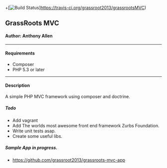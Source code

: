 +[![Build Status](https://travis-ci.org/grassroot2013/grassrootsMVC.svg?branch=master)]https://travis-ci.org/grassroot2013/grassrootsMVC)
## GrassRoots MVC

#### Author: Anthony Allen
---
#### Requirements

* Composer
* PHP 5.3 or later

---
#### Description

A simple PHP MVC framework using composer and doctrine.

##### Todo
* Add vagrant
* Add The worlds most awesome front end framework Zurbs Foundation.
* Write unit tests asap.
* Create some useful libs.

##### Sample App in progress.
* https://github.com/grassroot2013/grassroots-mvc-app



